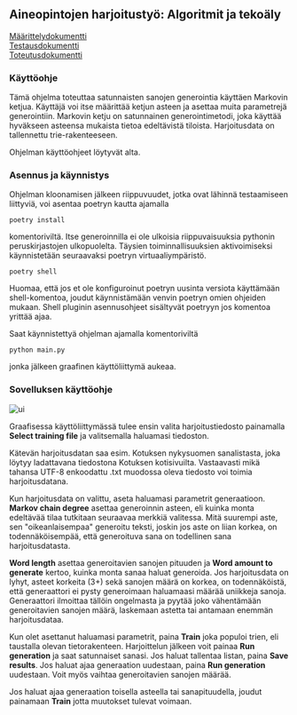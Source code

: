 ## Aineopintojen harjoitustyö: Algoritmit ja tekoäly

[Määrittelydokumentti](https://github.com/lumikt/tira/blob/main/documentation/maarittelydokumentti.md)  
[Testausdokumentti](https://github.com/lumikt/tira/blob/main/documentation/testausdokumentti.md)  
[Toteutusdokumentti](https://github.com/lumikt/tira/blob/main/documentation/toteutusdokumentti.md)  

### Käyttöohje

Tämä ohjelma toteuttaa satunnaisten sanojen generointia käyttäen Markovin ketjua. Käyttäjä voi itse määrittää ketjun asteen ja asettaa muita parametrejä generointiin. Markovin ketju on satunnainen generointimetodi, joka käyttää hyväkseen asteensa mukaista tietoa edeltävistä tiloista. Harjoitusdata on tallennettu trie-rakenteeseen. 

Ohjelman käyttöohjeet löytyvät alta.

### Asennus ja käynnistys

Ohjelman kloonamisen jälkeen riippuvuudet, jotka ovat lähinnä testaamiseen liittyviä, voi asentaa poetryn kautta ajamalla

    poetry install

komentoriviltä. Itse generoinnilla ei ole ulkoisia riippuvaisuuksia pythonin peruskirjastojen ulkopuolelta. Täysien toiminnallisuuksien aktivoimiseksi käynnistetään seuraavaksi poetryn virtuaaliympäristö.

    poetry shell

Huomaa, että jos et ole konfiguroinut poetryn uusinta versiota käyttämään shell-komentoa, joudut käynnistämään venvin poetryn omien ohjeiden mukaan. Shell pluginin asennusohjeet sisältyvät poetryyn jos komentoa yrittää ajaa.

Saat käynnistettyä ohjelman ajamalla komentoriviltä 

    python main.py

jonka jälkeen graafinen käyttöliittymä aukeaa.


### Sovelluksen käyttöohje

![ui](https://github.com/user-attachments/assets/04155495-9ac7-451d-b918-1a5d079b13ef)


Graafisessa käyttöliittymässä tulee ensin valita harjoitustiedosto painamalla __Select training file__ ja valitsemalla haluamasi tiedoston.

Kätevän harjoitusdatan saa esim. Kotuksen nykysuomen sanalistasta, joka löytyy ladattavana tiedostona Kotuksen kotisivuilta. Vastaavasti mikä tahansa UTF-8 enkoodattu .txt muodossa oleva tiedosto voi toimia harjoitusdatana.

Kun harjoitusdata on valittu, aseta haluamasi parametrit generaatioon. __Markov chain degree__ asettaa generoinnin asteen, eli kuinka monta edeltävää tilaa tutkitaan seuraavaa merkkiä valitessa. Mitä suurempi aste, sen "oikeanlaisempaa" generoitu teksti, joskin jos aste on liian korkea, on todennäköisempää, että generoituva sana on todellinen sana harjoitusdatasta.

__Word length__ asettaa generoitavien sanojen pituuden ja __Word amount to generate__ kertoo, kuinka monta sanaa haluat generoida. Jos harjoitusdata on lyhyt, asteet korkeita (3+) sekä sanojen määrä on korkea, on todennäköistä, että generaattori ei pysty generoimaan haluamaasi määrää uniikkeja sanoja. Generaattori ilmoittaa tällöin ongelmasta ja pyytää joko vähentämään generoitavien sanojen määrä, laskemaan astetta tai antamaan enemmän harjoitusdataa.

Kun olet asettanut haluamasi parametrit, paina __Train__ joka populoi trien, eli taustalla olevan tietorakenteen. Harjoittelun jälkeen voit painaa __Run generation__ ja saat satunnaiset sanasi. Jos haluat tallentaa listan, paina __Save results__. Jos haluat ajaa generaation uudestaan, paina __Run generation__ uudestaan. Voit myös vaihtaa generoitavien sanojen määrää.

Jos haluat ajaa generaation toisella asteella tai sanapituudella, joudut painamaan __Train__ jotta muutokset tulevat voimaan.



